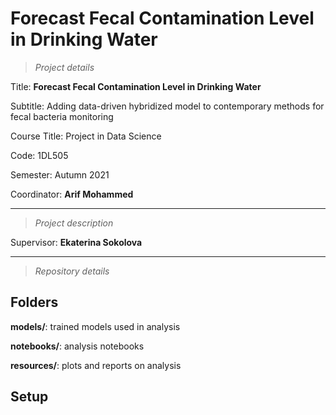 # Forecast Fecal Contamination Level in Drinking Water

> *Project details*

Title: **Forecast Fecal Contamination Level in Drinking Water**

Subtitle: Adding data-driven hybridized model to contemporary methods for fecal bacteria monitoring

Course Title: Project in Data Science 

Code: 1DL505 

Semester: Autumn 2021 

Coordinator: **Arif Mohammed**

--- 

> *Project description*

Supervisor: **Ekaterina Sokolova** 

---

> *Repository details*

## Folders 

**models/**: trained models used in analysis

**notebooks/**: analysis notebooks

**resources/**: plots and reports on analysis

## Setup 
